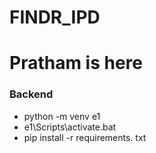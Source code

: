 # FINDR_IPD
# Pratham is here
### Backend

- python -m venv e1
- e1\Scripts\activate.bat
- pip install -r requirements. txt
